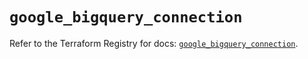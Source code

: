 # `google_bigquery_connection`

Refer to the Terraform Registry for docs: [`google_bigquery_connection`](https://registry.terraform.io/providers/hashicorp/google/6.3.0/docs/resources/bigquery_connection).
